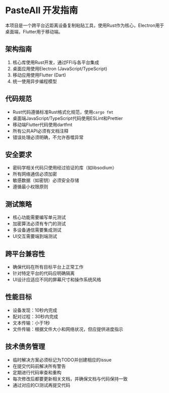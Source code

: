 <!-- Use this file to provide workspace-specific custom instructions to Copilot. For more details, visit https://code.visualstudio.com/docs/copilot/copilot-customization#_use-a-githubcopilotinstructionsmd-file -->

# PasteAll 开发指南

本项目是一个跨平台近距离设备复制粘贴工具，使用Rust作为核心，Electron用于桌面端，Flutter用于移动端。

## 架构指南

1. 核心库使用Rust开发，通过FFI与各平台集成
2. 桌面应用使用Electron (JavaScript/TypeScript)
3. 移动应用使用Flutter (Dart)
4. 统一使用异步编程模型

## 代码规范

- Rust代码遵循标准Rust格式化规范，使用`cargo fmt`
- 桌面端JavaScript/TypeScript代码使用ESLint和Prettier
- 移动端Flutter代码使用dartfmt
- 所有公共API必须有文档注释
- 错误处理必须明确，不允许吞噬异常

## 安全要求

- 密码学相关代码只使用经过验证的库（如libsodium）
- 所有网络通信必须加密
- 敏感数据（如密钥）必须安全存储
- 遵循最小权限原则

## 测试策略

- 核心功能需要编写单元测试
- 加密算法必须有专门的测试
- 多设备通信需要集成测试
- UI交互需要端到端测试

## 跨平台兼容性

- 确保代码在所有目标平台上正常工作
- 针对特定平台的代码应明确隔离
- UI设计应适应不同的屏幕尺寸和操作系统风格

## 性能目标

- 设备发现：10秒内完成
- 配对过程：30秒内完成
- 文本传输：小于1秒
- 文件传输：根据文件大小和网络状况，但应提供进度指示

## 技术债务管理

- 临时解决方案必须标记为TODO并创建相应的issue
- 在提交代码前解决所有警告
- 定期进行代码审查和重构
- 每次修改后都要更新相关文档，并确保文档与代码保持一致
- 通过对应的CI测试再提交代码
